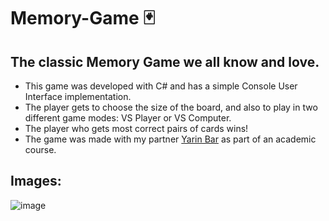 # Memory-Game 🃏
## The classic Memory Game we all know and love.

* This game was developed with C# and has a simple Console User Interface implementation.  
* The player gets to choose the size of the board, and also to play in two different game modes: VS Player or VS Computer.  
* The player who gets most correct pairs of cards wins!
* The game was made with my partner [Yarin Bar](https://github.com/Yarin96) as part of an academic course.

## Images:
![image](https://user-images.githubusercontent.com/94289687/185434231-92105bdc-0363-484c-86d7-20ae0709c12c.png)
